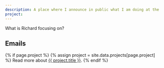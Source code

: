 ```yaml
---
description: A place where I announce in public what I am doing at the moment.
project: 
---
```


What is Richard focusing on?

## Emails

{% if page.project %}
  {% assign project = site.data.projects[page.project] %}
  Read more about <a href="https://burntfen.com/projects/{{ page.project }}">{{ project.title }}</a>.
{% endif %}

